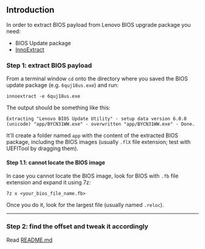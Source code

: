 ## Introduction

In order to extract BIOS payload from Lenovo BIOS upgrade package you need:

- BIOS Update package
- [InnoExtract](https://github.com/dscharrer/innoextract/releases/latest)

### Step 1: extract BIOS payload

From a terminal window `cd` onto the directory where you saved the BIOS update package (e.g. `6quj18us.exe`) and run:

`innoextract -e 6quj18us.exe` 

The output should be something like this:

```
Extracting "Lenovo BIOS Update Utility" - setup data version 6.0.0 (unicode) "app/BYCN31WW.exe" - overwritten "app/BYCN31WW.exe" - Done.
```

It'll create a folder named `app` with the content of the extracted BIOS package, including the BIOS images (usually `.flX` file extension; test with UEFITool by dragging them).

#### Step 1.1: cannot locate the BIOS image

In case you cannot locate the BIOS image, look for BIOS with `.fb` file extension and expand it using 7z:

`7z x <your_bios_file_name.fb>`

Once you do it, look for the largest file (usually named `.reloc`).

---
### Step 2: find the offset and tweak it accordingly

Read [README.md](/README.md#unlock-cfg-lock)